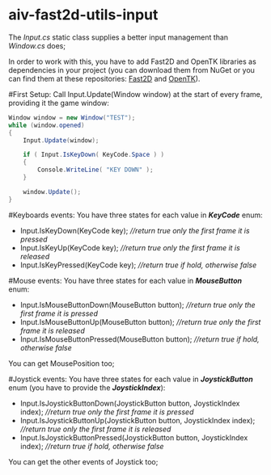 # aiv-fast2d-utils-input
The *Input.cs* static class supplies a better input management than *Window.cs* does;

In order to work with this, you have to add Fast2D and OpenTK libraries as dependencies in your project
(you can download them from NuGet or you can find them at these repositories: [Fast2D](https://github.com/aiv01/aiv-fast2d) and [OpenTK](https://github.com/aiv01/opentk)).

#First Setup:
Call Input.Update(Window window) at the start of every frame, providing it the game window:
```cs
Window window = new Window("TEST");
while (window.opened)
{
	Input.Update(window);

	if ( Input.IsKeyDown( KeyCode.Space ) )
	{
		Console.WriteLine( "KEY DOWN" );
	}

	window.Update();
}
```
#Keyboards events:
You have three states for each value in **_KeyCode_** enum:
+ Input.IsKeyDown(KeyCode key);		_//return true only the first frame it is pressed_
+ Input.IsKeyUp(KeyCode key);		_//return true only the first frame it is released_
+ Input.IsKeyPressed(KeyCode key);    	_//return true if hold, otherwise false_

#Mouse events:
You have three states for each value in **_MouseButton_** enum:
+ Input.IsMouseButtonDown(MouseButton button);          _//return true only the first frame it is pressed_
+ Input.IsMouseButtonUp(MouseButton button);		_//return true only the first frame it is released_
+ Input.IsMouseButtonPressed(MouseButton button);    	_//return true if hold, otherwise false_

You can get MousePosition too;

#Joystick events:
You have three states for each value in **_JoystickButton_** enum (you have to provide the **_JoystickIndex_**):
+ Input.IsJoystickButtonDown(JoystickButton button, JoystickIndex index);	_//return true only the first frame it is pressed_
+ Input.IsJoystickButtonUp(JoystickButton button, JoystickIndex index);		_//return true only the first frame it is released_
+ Input.IsJoystickButtonPressed(JoystickButton button, JoystickIndex index);    _//return true if hold, otherwise false_

You can get the other events of Joystick too;
